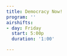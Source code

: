 ```yaml
---
title: Democracy Now!
program: ''
airshifts:
- day: Friday
  start: 5:00p
  duration: '1:00'

---
```

